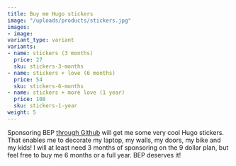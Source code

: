 ```yaml
---
title: Buy me Hugo stickers
image: "/uploads/products/stickers.jpg"
images:
- image:
variant_type: variant
variants:
- name: stickers (3 months)
  price: 27
  sku: stickers-3-months
- name: stickers + love (6 months)
  price: 54
  sku: stickers-6-months
- name: stickers + more love (1 year)
  price: 108
  sku: stickers-1-year
weight: 5
---
```


Sponsoring BEP [through Github](https://github.com/sponsors/bep) will get me some very cool Hugo stickers. That enables me to decorate my laptop, my walls, my doors, my bike and my kids! I will at least need 3 months of sponsoring on the 9 dollar plan, but feel free to buy me 6 months or a full year. BEP deserves it!
